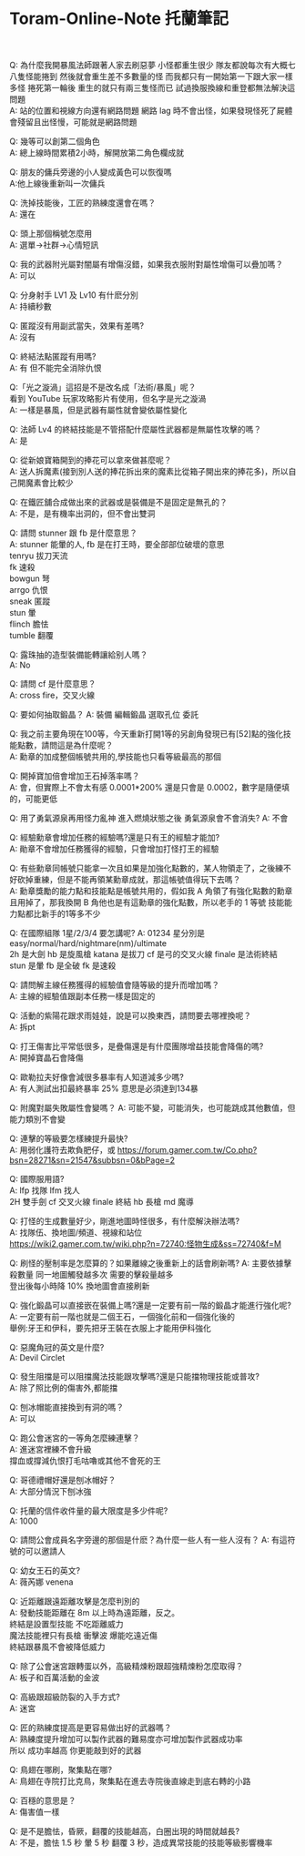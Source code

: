 # Toram-Online-Note 托蘭筆記<br><br>

Q: 為什麼我開暴風法師跟著人家去刷惡夢 小怪都重生很少 隊友都說每次有大概七八隻怪能捲到 然後就會重生差不多數量的怪
而我都只有一開始第一下跟大家一樣多怪 捲死第一輪後 重生的就只有兩三隻怪而已 試過換服換線和重登都無法解決這問題<br>
A: 站的位置和視線方向還有網路問題 網路 lag 時不會出怪，如果發現怪死了屍體會殘留且出怪慢，可能就是網路問題

Q: 幾等可以創第二個角色<br>
A: 總上線時間累積2小時，解開放第二角色欄成就

Q: 朋友的傭兵旁邊的小人變成黃色可以恢復嗎<br>
A:他上線後重新叫一次傭兵<br>

Q: 洗掉技能後，工匠的熟練度還會在嗎？<br>
A: 還在

Q: 頭上那個稱號怎麼用<br>
A: 選單→社群→心情短訊

Q: 我的武器附光屬對闇屬有增傷沒錯，如果我衣服附對屬性增傷可以疊加嗎？<br>
A: 可以

Q: 分身射手 LV1 及 Lv10 有什麽分別<br>
A: 持續秒數

Q: 匿蹤沒有用副武當失，效果有差嗎?<br>
A: 沒有

Q: 終結法點匿蹤有用嗎?<br>
A: 有 但不能完全消除仇恨

Q:「光之漩渦」這招是不是改名成「法術/暴風」呢？<br>
看到 YouTube 玩家攻略影片有使用，但名字是光之漩渦<br>
A: 一樣是暴風，但是武器有屬性就會變依屬性變化

Q: 法師 Lv4 的終結技能是不管搭配什麼屬性武器都是無屬性攻擊的嗎？<br>
A: 是

Q: 從新娘寶箱開到的捧花可以拿來做甚麼呢？<br>
A: 送人拆魔素(接到別人送的捧花拆出來的魔素比從箱子開出來的捧花多)，所以自己開魔素會比較少


Q: 在鐵匠舖合成做出來的武器或是裝備是不是固定是無孔的？<br>
A: 不是，是有機率出洞的，但不會出雙洞

Q: 請問 stunner 跟 fb 是什麼意思？<br>
A: stunner 能暈的人, fb 是在打王時，要全部部位破壞的意思<br>
tenryu 拔刀天流<br>
fk 速殺<br>
bowgun 弩<br>
arrgo 仇恨<br>
sneak 匿蹤<br>
stun 暈<br>
flinch 膽怯<br>
tumble 翻覆

Q: 露珠抽的造型裝備能轉讓給别人嗎？<br>
A: No

Q: 請問 cf 是什麼意思？<br>
A: cross fire，交叉火線

Q: 要如何抽取鍛晶？
A: 裝備 編輯鍛晶 選取孔位 委託

Q: 我之前主要角現在100等，今天重新打開1等的另創角發現已有[52]點的強化技能點數，請問這是為什麼呢？<br>
A: 勳章的加成整個帳號共用的,學技能也只看等級最高的那個

Q: 開掉寶加倍會增加王石掉落率嗎？<br>
A: 會，但實際上不會太有感 0.0001*200% 還是只會是 0.0002，數字是隨便填的，可能更低

Q: 用了勇氣源泉再用怪力亂神 進入燃燒狀態之後 勇氣源泉會不會消失?
A: 不會

Q: 經驗勳章會增加任務的經驗嗎?還是只有王的經驗才能加?<br>
A: 勛章不會增加任務獲得的經驗，只會增加打怪打王的經驗

Q: 有些勳章同帳號只能拿一次且如果是加強化點數的，某人物領走了，之後練不好砍掉重練，但是不能再領某勳章成就，那這帳號值得玩下去嗎？<br>
A: 勳章獎勵的能力點和技能點是帳號共用的，假如我 A 角領了有強化點數的勳章且用掉了，那我換開 B 角他也是有這勳章的強化點數，所以老手的 1 等號 技能能力點都比新手的1等多不少

Q: 在國際組隊 1星/2/3/4 要怎講呢?
A: 01234 星分別是 easy/normal/hard/nightmare(nm)/ultimate<br>
2h 是大劍 hb 是旋風槍 katana 是拔刀 cf 是弓的交叉火線 finale 是法術終結<br>
stun 是暈 fb 是全破 fk 是速殺

Q: 請問解主線任務獲得的經驗值會隨等級的提升而增加嗎？<br>
A: 主線的經驗值跟副本任務一樣是固定的

Q: 活動的紫陽花跟求雨娃娃，說是可以換東西，請問要去哪裡換呢？<br>
A: 拆pt

Q: 打王傷害比平常低很多，是疊傷還是有什麼團隊增益技能會降傷的嗎?<br>
A: 開掉寶晶石會降傷

Q: 歐勒拉夫好像會減很多暴率有人知道減多少嗎?<br>
A: 有人測試出扣最終暴率 25% 意思是必須達到134暴

Q: 附魔對屬失敗屬性會變嗎？
A: 可能不變，可能消失，也可能跳成其他數值，但能力類別不會變

Q: 連擊的等級要怎樣練提升最快?<br>
A: 用弱化護符去欺負肥仔，或 https://forum.gamer.com.tw/Co.php?bsn=28271&sn=21547&subbsn=0&bPage=2

Q: 國際服用語?<br>
A: lfp 找隊 lfm 找人<br>
2H 雙手劍 cf 交叉火線 finale 終結 hb 長槍 md 魔導

Q: 打怪的生成數量好少，剛進地圖時怪很多，有什麼解決辦法嗎?<br>
A: 找隊伍、換地圖/頻道、視線和站位<br>
https://wiki2.gamer.com.tw/wiki.php?n=72740:怪物生成&ss=72740&f=M

Q: 刷怪的壓制率是怎麼算的？如果離線之後重新上的話會刷新嗎?
A: 主要依據擊殺數量 同一地圖觸發越多次 需要的擊殺量越多<br>
登出後每小時降 10% 換地圖會直接刷新

Q: 強化鍛晶可以直接嵌在裝備上嗎?還是一定要有前一階的鍛晶才能進行強化呢?<br>
A: 一定要有前一階也就是二個王石，一個強化前和一個強化後的<br>
舉例:牙王和伊科，要先把牙王裝在衣服上才能用伊科強化

Q: 惡魔角冠的英文是什麼?<br>
A: Devil Circlet

Q: 發生阻擋是可以阻擋魔法技能跟攻擊嗎?還是只能擋物理技能或普攻?<br>
A: 除了照比例的傷害外,都能擋

Q: 刨冰帽能直接換到有洞的嗎？<br>
A: 可以

Q: 跑公會迷宮的一等角怎麼練連擊？<br>
A: 進迷宮裡練不會升級<br>
撐血或撐減仇恨打毛咕嚕或其他不會死的王

Q: 哥德禮帽好還是刨冰帽好？<br>
A: 大部分情況下刨冰強

Q: 托蘭的信件收件量的最大限度是多少件呢?<br>
A: 1000

Q: 請問公會成員名字旁邊的那個是什麽？為什麼一些人有一些人沒有？
A: 有這符號的可以邀請人

Q: 幼女王石的英文?<br>
A: 薇芮娜 venena

Q: 近距離跟遠距離攻擊是怎麼判別的<br>
A: 發動技能距離在 8m 以上時為遠距離，反之。<br>
終結是設置型技能 不吃距離威力<br>
魔法技能裡只有長槍 衝擊波 爆能吃遠近傷<br>
終結跟暴風不會被降低威力

Q: 除了公會迷宮跟轉蛋以外，高級精煉粉跟超強精煉粉怎麼取得？<br>
A: 板子和百萬活動的金波

Q: 高級跟超級防裂的入手方式?<br>
A: 迷宮

Q: 匠的熟練度提高是更容易做出好的武器嗎？<br>
A: 熟練度提升增加可以製作武器的難易度亦可增加製作武器成功率<br>
所以 成功率越高 你更能敲到好的武器

Q: 鳥翅在哪刷，聚集點在哪?<br>
A: 鳥翅在寺院打比克鳥，聚集點在進去寺院後直線走到底右轉的小路

Q: 百穩的意思是？<br>
A: 傷害值一樣

Q: 是不是膽怯，昏厥，翻覆的技能越高，白圈出現的時間就越長?<br>
A: 不是，膽怯 1.5 秒 暈 5 秒 翻覆 3 秒，造成異常技能的技能等級影響機率
